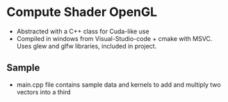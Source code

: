 # Compute Shader OpenGL
- Abstracted with a C++ class for Cuda-like use
- Compiled in windows from Visual-Studio-code + cmake with MSVC. Uses glew and glfw libraries, included in project.
## Sample
- main.cpp file contains sample data and kernels to add and multiply two vectors into a third